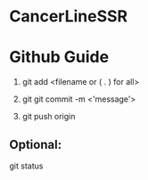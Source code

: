 # CancerLineSSR


# Github Guide
1. git add <filename or ( . ) for all>

2. git git commit -m <'message'>

3. git push origin <branch-name>

## Optional:
git status
